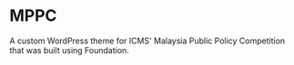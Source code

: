 MPPC
====
A custom WordPress theme for ICMS' Malaysia Public Policy Competition that was built using Foundation. 